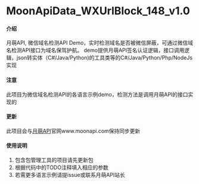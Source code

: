 # MoonApiData_WXUrlBlock_148_v1.0

#### 介绍
月萌API, 微信域名检测API Demo，实时检测域名是否被微信屏蔽，可通过微信域名检测API接口为域名保驾护航。
demo提供月萌API签名认证逻辑，接口调用逻辑，json转实体（C#/Java/Python)的工具类等的C#/Java/Python/Php/NodeJs实现

#### 注意
此项目为微信域名检测API的各语言示例demo，检测方法是调用月萌API的接口实现的

#### 更新
此项目会与[月萌API](http://www.moonapi.com)官网www.moonapi.com保持同步更新


#### 使用说明

1.  包含包管理工具的项目请先更新包
2.  根据代码中的TODO注释填入相应的参数
3.  若需更多语言示例请提issue或联系月萌API站长
